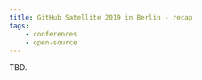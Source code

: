 ```yaml
---
title: GitHub Satellite 2019 in Berlin - recap
tags:
    - conferences
    - open-source
---
```


TBD.
